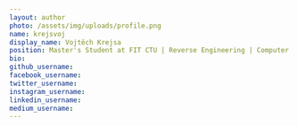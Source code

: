 ```yaml
---
layout: author
photo: /assets/img/uploads/profile.png
name: krejsvoj
display_name: Vojtěch Krejsa
position: Master's Student at FIT CTU | Reverse Engineering | Computer Security
bio: 
github_username: 
facebook_username: 
twitter_username: 
instagram_username: 
linkedin_username: 
medium_username: 
---
```


